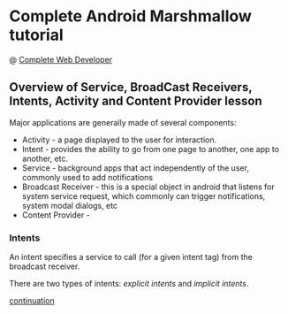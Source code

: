 # Complete Android Marshmallow tutorial
@ [Complete Web Developer](http://www.completewebdeveloper.com)

## Overview of Service, BroadCast Receivers, Intents, Activity and Content Provider lesson

Major applications are generally made of several components:

* Activity - a page displayed to the user for interaction.
* Intent - provides the ability to go from one page to another, one app to another, etc. 
* Service - background apps that act independently of the user, commonly used to add notifications
* Broadcast Receiver - this is a special object in android that listens for system service request, which commonly can trigger notifications, system modal dialogs, etc
* Content Provider - 

### Intents

An intent specifies a service to call (for a given intent tag) from the broadcast receiver.

There are two types of intents: _explicit intents_ and _implicit intents_.

[continuation](https://github.com/robbiemu/Intents.md)